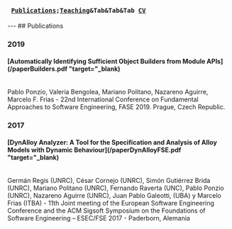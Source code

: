 
#### <pre> [Publications](/publications);[Teaching](/teaching)&Tab&Tab&Tab     [CV](/CVPolitano-2019-Ingles.pdf")

</pre>
---
## Publications

### 2019


#### [Automatically Identifying Sufficient Object Builders from Module APIs](/paperBuilders.pdf  "target="_blank)
<br>
Pablo Ponzio, Valeria Bengolea, Mariano Politano, Nazareno Aguirre, Marcelo F. Frias - 22nd International Conference on Fundamental Approaches to Software Engineering, FASE 2019. Prague, Czech Republic.

### 2017

#### [DynAlloy Analyzer: A Tool for the Specification and Analysis of Alloy Models with Dynamic Behaviour](/paperDynAlloyFSE.pdf  "target="_blank)
<br>
Germán Regis (UNRC), César Cornejo (UNRC), Simón Gutiérrez Brida (UNRC), Mariano Politano (UNRC), Fernando Raverta (UNC), Pablo Ponzio (UNRC), Nazareno Aguirre (UNRC), Juan Pablo Galeotti, (UBA) y Marcelo Frias (ITBA) - 11th Joint meeting of the European Software Engineering Conference and the ACM Sigsoft Symposium on the Foundations of Software Engineering – ESEC/FSE 2017 - Paderborn, Alemania